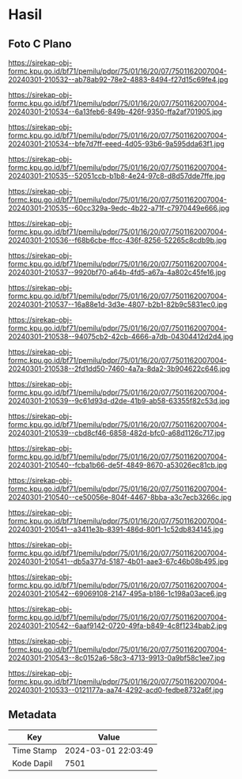 # Hasil

## Foto C Plano

https://sirekap-obj-formc.kpu.go.id/bf71/pemilu/pdpr/75/01/16/20/07/7501162007004-20240301-210532--ab78ab92-78e2-4883-8494-f27d15c69fe4.jpg

https://sirekap-obj-formc.kpu.go.id/bf71/pemilu/pdpr/75/01/16/20/07/7501162007004-20240301-210534--6a13feb6-849b-426f-9350-ffa2af701905.jpg

https://sirekap-obj-formc.kpu.go.id/bf71/pemilu/pdpr/75/01/16/20/07/7501162007004-20240301-210534--bfe7d7ff-eeed-4d05-93b6-9a595dda63f1.jpg

https://sirekap-obj-formc.kpu.go.id/bf71/pemilu/pdpr/75/01/16/20/07/7501162007004-20240301-210535--52051ccb-b1b8-4e24-97c8-d8d57dde7ffe.jpg

https://sirekap-obj-formc.kpu.go.id/bf71/pemilu/pdpr/75/01/16/20/07/7501162007004-20240301-210535--60cc329a-9edc-4b22-a71f-c7970449e666.jpg

https://sirekap-obj-formc.kpu.go.id/bf71/pemilu/pdpr/75/01/16/20/07/7501162007004-20240301-210536--f68b6cbe-ffcc-436f-8256-52265c8cdb9b.jpg

https://sirekap-obj-formc.kpu.go.id/bf71/pemilu/pdpr/75/01/16/20/07/7501162007004-20240301-210537--9920bf70-a64b-4fd5-a67a-4a802c45fe16.jpg

https://sirekap-obj-formc.kpu.go.id/bf71/pemilu/pdpr/75/01/16/20/07/7501162007004-20240301-210537--16a88e1d-3d3e-4807-b2b1-82b9c5831ec0.jpg

https://sirekap-obj-formc.kpu.go.id/bf71/pemilu/pdpr/75/01/16/20/07/7501162007004-20240301-210538--94075cb2-42cb-4666-a7db-04304412d2d4.jpg

https://sirekap-obj-formc.kpu.go.id/bf71/pemilu/pdpr/75/01/16/20/07/7501162007004-20240301-210538--2fd1dd50-7460-4a7a-8da2-3b904622c646.jpg

https://sirekap-obj-formc.kpu.go.id/bf71/pemilu/pdpr/75/01/16/20/07/7501162007004-20240301-210539--9c61d93d-d2de-41b9-ab58-63355f82c53d.jpg

https://sirekap-obj-formc.kpu.go.id/bf71/pemilu/pdpr/75/01/16/20/07/7501162007004-20240301-210539--cbd8cf46-6858-482d-bfc0-a68d1126c717.jpg

https://sirekap-obj-formc.kpu.go.id/bf71/pemilu/pdpr/75/01/16/20/07/7501162007004-20240301-210540--fcba1b66-de5f-4849-8670-a53026ec81cb.jpg

https://sirekap-obj-formc.kpu.go.id/bf71/pemilu/pdpr/75/01/16/20/07/7501162007004-20240301-210540--ce50056e-804f-4467-8bba-a3c7ecb3266c.jpg

https://sirekap-obj-formc.kpu.go.id/bf71/pemilu/pdpr/75/01/16/20/07/7501162007004-20240301-210541--a3411e3b-8391-486d-80f1-1c52db834145.jpg

https://sirekap-obj-formc.kpu.go.id/bf71/pemilu/pdpr/75/01/16/20/07/7501162007004-20240301-210541--db5a377d-5187-4b01-aae3-67c46b08b495.jpg

https://sirekap-obj-formc.kpu.go.id/bf71/pemilu/pdpr/75/01/16/20/07/7501162007004-20240301-210542--69069108-2147-495a-b186-1c198a03ace6.jpg

https://sirekap-obj-formc.kpu.go.id/bf71/pemilu/pdpr/75/01/16/20/07/7501162007004-20240301-210542--6aaf9142-0720-49fa-b849-4c8f1234bab2.jpg

https://sirekap-obj-formc.kpu.go.id/bf71/pemilu/pdpr/75/01/16/20/07/7501162007004-20240301-210543--8c0152a6-58c3-4713-9913-0a9bf58c1ee7.jpg

https://sirekap-obj-formc.kpu.go.id/bf71/pemilu/pdpr/75/01/16/20/07/7501162007004-20240301-210533--0121177a-aa74-4292-acd0-fedbe8732a6f.jpg


## Metadata

| Key        | Value               |
| ---------- | ------------------- |
| Time Stamp | 2024-03-01 22:03:49 |
| Kode Dapil | 7501                |



